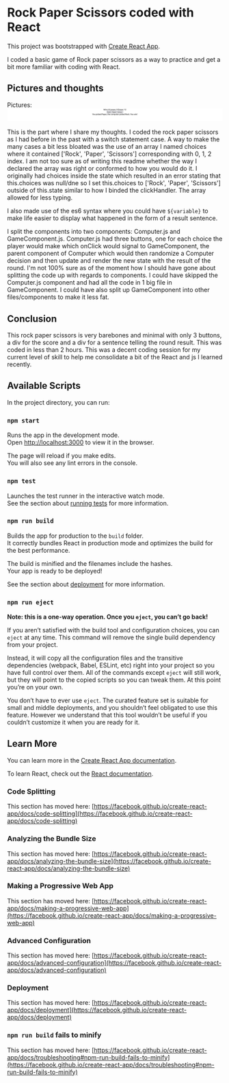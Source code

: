 # Rock Paper Scissors coded with React

This project was bootstrapped with [Create React App](https://github.com/facebook/create-react-app).

I coded a basic game of Rock paper scissors as a way to practice and get a bit more familiar with coding with React.

## Pictures and thoughts
Pictures: ![pic](image.png)

This is the part where I share my thoughts. I coded the rock paper scissors as I had before in the past with a switch statement case. A way to make the many cases a bit less bloated was the use of an array I named choices where it contained ['Rock', 'Paper', 'Scissors'] corresponding with 0, 1, 2 index. I am not too sure as of writing this readme whether the way I declared the array was right or conformed to how you would do it. I originally had choices inside the state which resulted in an error stating that this.choices was null/dne so I set this.choices to ['Rock', 'Paper', 'Scissors'] outside of this.state similar to how I binded the clickHandler. The array allowed for less typing. 

I also made use of the es6 syntax where you could have `${variable}` to make life easier to display what happened in the form of a result sentence. 

I split the components into two components: Computer.js and GameComponent.js. Computer.js had three buttons, one for each choice the player would make which onClick would signal to GameComponent, the parent component of Computer which would then randomize a Computer decision and then update and render the new state with the result of the round. I'm not 100% sure as of the moment how I should have gone about splitting the code up with regards to components. I could have skipped the Computer.js component and had all the code in 1 big file in GameComponent. I could have also split up GameComponent into other files/components to make it less fat.

## Conclusion

This rock paper scissors is very barebones and minimal with only 3 buttons, a div for the score and a div for a sentence telling the round result.
This was coded in less than 2 hours.
This was a decent coding session for my current level of skill to help me consolidate a bit of the React and js I learned recently.

## Available Scripts

In the project directory, you can run:

### `npm start`

Runs the app in the development mode.\
Open [http://localhost:3000](http://localhost:3000) to view it in the browser.

The page will reload if you make edits.\
You will also see any lint errors in the console.

### `npm test`

Launches the test runner in the interactive watch mode.\
See the section about [running tests](https://facebook.github.io/create-react-app/docs/running-tests) for more information.

### `npm run build`

Builds the app for production to the `build` folder.\
It correctly bundles React in production mode and optimizes the build for the best performance.

The build is minified and the filenames include the hashes.\
Your app is ready to be deployed!

See the section about [deployment](https://facebook.github.io/create-react-app/docs/deployment) for more information.

### `npm run eject`

**Note: this is a one-way operation. Once you `eject`, you can’t go back!**

If you aren’t satisfied with the build tool and configuration choices, you can `eject` at any time. This command will remove the single build dependency from your project.

Instead, it will copy all the configuration files and the transitive dependencies (webpack, Babel, ESLint, etc) right into your project so you have full control over them. All of the commands except `eject` will still work, but they will point to the copied scripts so you can tweak them. At this point you’re on your own.

You don’t have to ever use `eject`. The curated feature set is suitable for small and middle deployments, and you shouldn’t feel obligated to use this feature. However we understand that this tool wouldn’t be useful if you couldn’t customize it when you are ready for it.

## Learn More

You can learn more in the [Create React App documentation](https://facebook.github.io/create-react-app/docs/getting-started).

To learn React, check out the [React documentation](https://reactjs.org/).

### Code Splitting

This section has moved here: [https://facebook.github.io/create-react-app/docs/code-splitting](https://facebook.github.io/create-react-app/docs/code-splitting)

### Analyzing the Bundle Size

This section has moved here: [https://facebook.github.io/create-react-app/docs/analyzing-the-bundle-size](https://facebook.github.io/create-react-app/docs/analyzing-the-bundle-size)

### Making a Progressive Web App

This section has moved here: [https://facebook.github.io/create-react-app/docs/making-a-progressive-web-app](https://facebook.github.io/create-react-app/docs/making-a-progressive-web-app)

### Advanced Configuration

This section has moved here: [https://facebook.github.io/create-react-app/docs/advanced-configuration](https://facebook.github.io/create-react-app/docs/advanced-configuration)

### Deployment

This section has moved here: [https://facebook.github.io/create-react-app/docs/deployment](https://facebook.github.io/create-react-app/docs/deployment)

### `npm run build` fails to minify

This section has moved here: [https://facebook.github.io/create-react-app/docs/troubleshooting#npm-run-build-fails-to-minify](https://facebook.github.io/create-react-app/docs/troubleshooting#npm-run-build-fails-to-minify)
